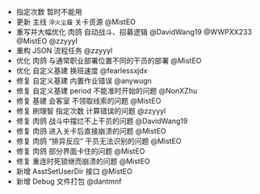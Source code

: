 - 指定次数 暂时不能用
- 更新 主线 `淬火尘霾` 关卡资源 @MistEO
- 重写并大幅优化 肉鸽 自动战斗、招募逻辑 @DavidWang19 @WWPXX233 @MistEO @zzyyyl
- 重构 JSON 流程任务 @zzyyyl
- 优化 肉鸽 与通常职业部署位置不同的干员的部署 @MistEO
- 优化 自定义基建 换班速度 @fearlessxjdx
- 修复 自定义基建 内置作业错误 @anywugn
- 修复 自定义基建 period 不能准时开始的问题 @NonXZhu
- 修复 基建 会客室 不领取线索的问题 @MistEO
- 修复 刷理智 指定次数 计算错误的问题 @zzyyyl
- 修复 肉鸽 战斗中摆烂不上干员的问题 @DavidWang19
- 修复 肉鸽 进入关卡后直接崩溃的问题 @MistEO
- 修复 肉鸽 “排异反应” 干员无法识别的问题 @MistEO
- 修复 肉鸽 部分界面卡住的问题 @MistEO
- 修复 重连时死锁继而崩溃的问题 @MistEO
- 新增 AsstSetUserDir 接口 @MistEO
- 新增 Debug 文件打包 @dantmnf
